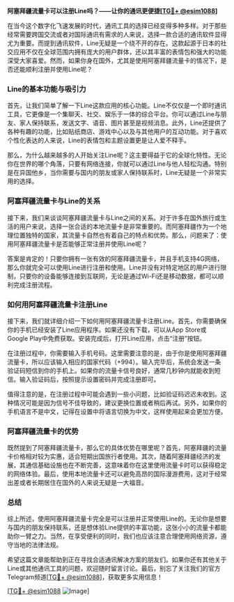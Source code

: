 **阿塞拜疆流量卡可以注册Line吗？——让你的通讯更便捷[[TG💪+ @esim1088](https://t.me/s/esim1088)]**

在当今这个数字化飞速发展的时代，通讯工具的选择已经变得多种多样。对于那些经常需要跨国交流或者对国际通讯有需求的人来说，选择一款合适的通讯软件显得尤为重要。而提到通讯软件，Line无疑是一个绕不开的存在。这款起源于日本的社交应用不仅在全球范围内拥有庞大的用户群体，还以其丰富的表情包和强大的功能深受大家喜爱。然而，如果你身在国外，尤其是使用阿塞拜疆流量卡的情况下，是否还能顺利注册并使用Line呢？

### Line的基本功能与吸引力

首先，让我们简单了解一下Line这款应用的核心功能。Line不仅仅是一个即时通讯工具，它更像是一个集聊天、社交、娱乐于一体的综合平台。你可以通过Line与朋友、家人保持联系，发送文字、语音、图片甚至是视频消息。此外，Line还提供了各种有趣的功能，比如贴纸商店、游戏中心以及与其他用户的互动功能。对于喜欢个性化表达的人来说，Line的表情包和主题设置更是让人爱不释手。

那么，为什么越来越多的人开始关注Line呢？这主要得益于它的全球化特性。无论你在世界的哪个角落，只要有网络连接，你就可以通过Line与他人轻松沟通。特别是在异国他乡，当你需要与国内的朋友或家人保持联系时，Line无疑是一个非常实用的选择。

### 阿塞拜疆流量卡与Line的关系

接下来，我们来谈谈阿塞拜疆流量卡与Line之间的关系。对于许多在国外旅行或生活的用户来说，选择一张合适的本地流量卡是非常重要的。而阿塞拜疆作为一个地理位置独特的国家，其流量卡自然也有着自己的特点和优势。那么，问题来了：使用阿塞拜疆流量卡是否能够正常注册并使用Line呢？

答案是肯定的！只要你拥有一张有效的阿塞拜疆流量卡，并且手机支持4G网络，那么你就完全可以使用Line进行注册和使用。Line并没有对特定地区的用户进行限制，只要你的设备能够连接到互联网，无论是通过Wi-Fi还是移动数据，都可以顺利完成注册流程。

### 如何用阿塞拜疆流量卡注册Line

接下来，我们就详细介绍一下如何用阿塞拜疆流量卡注册Line。首先，你需要确保你的手机已经安装了Line应用程序。如果还没有下载，可以从App Store或Google Play中免费获取。安装完成后，打开Line应用，点击“注册”按钮。

在注册过程中，你需要输入手机号码。这里需要注意的是，由于你是使用阿塞拜疆流量卡，所以应该输入相应的国家代码（+994）。输入完毕后，系统会发送一条验证码短信到你的手机上。如果你的流量卡信号良好，通常几秒钟内就能收到短信。输入验证码后，按照提示设置密码并完成注册即可。

值得注意的是，在注册过程中可能会遇到一些小问题，比如验证码迟迟未收到。这种情况可能是因为信号不佳导致的，建议更换位置或者稍后再试。另外，如果你的手机语言不是中文，记得在设置中将语言切换为中文，这样使用起来会更加方便。

### 阿塞拜疆流量卡的优势

既然提到了阿塞拜疆流量卡，那么它的具体优势在哪里呢？首先，阿塞拜疆的流量卡价格相对较为实惠，适合短期出国旅行者使用。其次，随着阿塞拜疆经济的发展，其通信基础设施也在不断完善，这意味着你在这里使用流量卡时可以获得稳定的网络体验。最后，使用本地流量卡还可以避免高昂的国际漫游费用，这对于经常出差或者长期居住在国外的人来说无疑是一大福音。

### 总结

综上所述，使用阿塞拜疆流量卡完全是可以注册并正常使用Line的。无论你是想要与国内的朋友保持联系，还是想体验Line提供的丰富功能，这张小小的流量卡都能助你一臂之力。当然，在享受便利的同时，我们也应该注意合理使用网络资源，遵守当地的法律法规。

希望这篇文章能帮助到正在寻找合适通讯解决方案的朋友们。如果你还有其他关于Line或其他通讯工具的问题，欢迎随时留言讨论。最后，别忘了关注我们的官方Telegram频道[[TG💪+ @esim1088](https://t.me/s/esim1088)]，获取更多实用信息！

[[TG💪+ @esim1088](https://t.me/s/esim1088) ![Image](https://i.postimg.cc/4NQfJmqS/Snipaste-2025-05-13-00-14-12.png)]